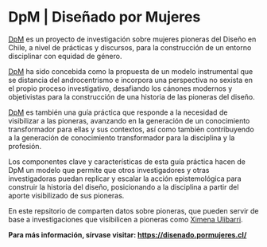 # DpM | Diseñado por Mujeres

[DpM](https://disenado.pormujeres.cl/) es un proyecto de investigación sobre mujeres pioneras del Diseño en Chile, a nivel de prácticas y discursos, para la construcción de un entorno disciplinar con equidad de género.

[DpM](https://disenado.pormujeres.cl/) ha sido concebida como la propuesta de un modelo instrumental que se distancia del androcentrismo e incorpora una perspectiva no sexista en el propio proceso investigativo, desafiando los cánones modernos y objetivistas para la construcción de una historia de las pioneras del diseño.

[DpM](https://disenado.pormujeres.cl/) es también una guía práctica que responde a la necesidad de visibilizar a las pioneras, avanzando en la generación de un conocimiento transformador para ellas y sus contextos, así como también contribuyendo a la generación de conocimiento transformador para la disciplina y la profesión.

Los componentes clave y características de esta guía práctica hacen de DpM un modelo que permite que otros investigadores y otras investigadoras puedan replicar y escalar la acción epistemológica para construir la historia del diseño, posicionando a la disciplina a partir del aporte visibilizado de sus pioneras.

En este repsitorio de comparten datos sobre pioneras, que pueden servir de base a investigaciones que visibilicen a pioneras como [Ximena Ulibarri](https://disenado.pormujeres.cl/pionera/).

**Para más información, sírvase visitar: https://disenado.pormujeres.cl/**
